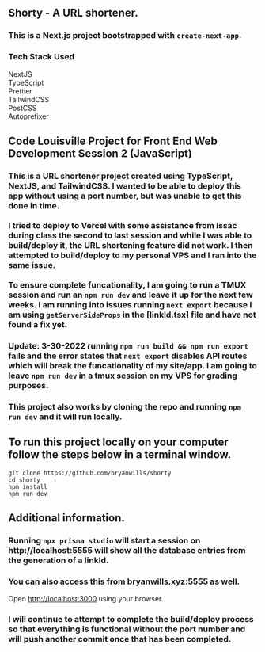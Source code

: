 ## Shorty - A URL shortener.

### This is a Next.js project bootstrapped with `create-next-app`.


### Tech Stack Used
NextJS<br/>
TypeScript<br/>
Prettier<br/>
TailwindCSS<br/>
PostCSS<br/>
Autoprefixer<br/>

## Code Louisville Project for Front End Web Development Session 2 (JavaScript)

### This is a URL shortener project created using TypeScript, NextJS, and TailwindCSS. I wanted to be able to deploy this app without using a port number, but was unable to get this done in time. <br/><br/> I tried to deploy to Vercel with some assistance from Issac during class the second to last session and while I was able to build/deploy it, the URL shortening feature did not work. I then attempted to build/deploy to my personal VPS and I ran into the same issue. <br/><br/>To ensure complete funcationality, I am going to run a TMUX session and run an `npm run dev` and leave it up for the next few weeks. I am running into issues running `next export` because I am using `getServerSideProps` in the [linkId.tsx] file and have not found a fix yet.

### Update: 3-30-2022 running `npm run build && npm run export` fails and the error states that  `next export` disables API routes which will break the funcationality of my site/app. I am going to leave `npm run dev` in a tmux session on my VPS for grading purposes.

### This project also works by cloning the repo and running `npm run dev` and it will run locally.

## To run this project locally on your computer follow the steps below in a terminal window.

```
git clone https://github.com/bryanwills/shorty
cd shorty
npm install
npm run dev
```

## Additional information.
### Running `npx prisma studio` will start a session on http://localhost:5555 will show all the database entries from the generation of a linkId.
### You can also access this from bryanwills.xyz:5555 as well.

Open [http://localhost:3000](http://localhost:3000) using your browser.

### I will continue to attempt to complete the build/deploy process so that everything is functional without the port number and will push another commit once that has been completed.
